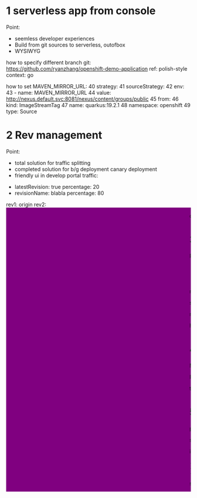# 1 serverless app from console
Point:
  * seemless developer experiences 
  * Build from git sources to serverless, outofbox 
  * WYSIWYG
  
how to specify different branch
git: https://github.com/ryanzhang/openshift-demo-application
ref: polish-style  
context: go

how to set MAVEN_MIRROR_URL:
     40   strategy:
     41     sourceStrategy:
     42       env:
     43       - name: MAVEN_MIRROR_URL
     44         value: http://nexus.default.svc:8081/nexus/content/groups/public
     45       from:
     46         kind: ImageStreamTag
     47         name: quarkus:19.2.1
     48         namespace: openshift
     49     type: Source

# 2 Rev management
Point:
  * total solution for traffic splitting
  * completed solution for b/g deployment canary deployment
  * friendly ui in develop portal
  traffic:
   - latestRevision: true
     percentage: 20
   - revisionName: blabla
     percentage: 80

rev1: origin
rev2: <marquee bgcolor='purple'>

do one more build
do two service edit -> two revision, remove unused rev

# 3 scalable ability from zero to many
Point:
  * outofbox metric(autoscaler metrics), monitoring solutions
  * resource effeciency and bust handling, autoscaling
  * 
rev3 -> handling 100% traffic

spec->template->annotations:
autoscaling.knative.dev/target: "10"

need to use the latestRevision

hey -c 150 -z 10s http://hello.lenovo-knative.apps.cluster-beijing-8203.beijing-8203.example.opentlc.com/

# 4 teckton build pipeline
MAVEN_NEXUS_MIRROR=http://nexus.default.svc:8081/nexus/content/groups/public

Flexible and cloudnative level apps pipeline to provision FaaS, SaaS 
http://nexus:8081/nexus/content/groups/public

tkn pipeline start kn-svc-deploy

# 5 camel-k Function as a service
print.groovy
from('knative:channel/words')
  .to('log:info')
  .to('slack:#serverless')

split.groovy
from('knative:channel/messages')
  .split().tokenize(" ")
  .log('sending ${body} to words channel')
  .to('knative:channel/words')

input.groovy
//from('telegram:bots?authorizationToken=UserYourOwnAuthorizationCode')
from('timer:clock?period=3s')

	.setBody().constant("Hello World from Camel K")
	.to('knative:channel/messages')
	.log('sent message to messages channel')

stern print -c integration
